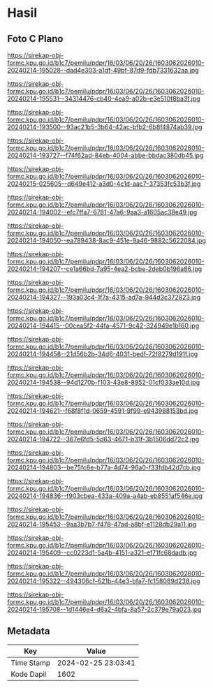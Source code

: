 # Hasil

## Foto C Plano

https://sirekap-obj-formc.kpu.go.id/b1c7/pemilu/pdpr/16/03/06/20/26/1603062026010-20240214-195028--dad4e303-a1df-49bf-87d9-fdb7331632aa.jpg

https://sirekap-obj-formc.kpu.go.id/b1c7/pemilu/pdpr/16/03/06/20/26/1603062026010-20240214-195531--34314476-cb40-4ea9-a02b-e3e510f8ba3f.jpg

https://sirekap-obj-formc.kpu.go.id/b1c7/pemilu/pdpr/16/03/06/20/26/1603062026010-20240214-193500--93ac21b5-3b64-42ac-bfb2-6b8f4874ab39.jpg

https://sirekap-obj-formc.kpu.go.id/b1c7/pemilu/pdpr/16/03/06/20/26/1603062026010-20240214-193727--f74f62ad-84eb-4004-abbe-bbdac380db45.jpg

https://sirekap-obj-formc.kpu.go.id/b1c7/pemilu/pdpr/16/03/06/20/26/1603062026010-20240215-025605--d649e412-a3d0-4c1d-aac7-37353fc53b3f.jpg

https://sirekap-obj-formc.kpu.go.id/b1c7/pemilu/pdpr/16/03/06/20/26/1603062026010-20240214-194002--efc7ffa7-6781-47a6-9aa3-a1605ac38e49.jpg

https://sirekap-obj-formc.kpu.go.id/b1c7/pemilu/pdpr/16/03/06/20/26/1603062026010-20240214-194050--ea789438-8ac9-451e-9a46-9882c5622084.jpg

https://sirekap-obj-formc.kpu.go.id/b1c7/pemilu/pdpr/16/03/06/20/26/1603062026010-20240214-194207--ce1a66bd-7a95-4ea2-bcbe-2deb0b196a86.jpg

https://sirekap-obj-formc.kpu.go.id/b1c7/pemilu/pdpr/16/03/06/20/26/1603062026010-20240214-194327--193a03c4-1f7a-4315-ad7a-944d3c372823.jpg

https://sirekap-obj-formc.kpu.go.id/b1c7/pemilu/pdpr/16/03/06/20/26/1603062026010-20240214-194415--00cea5f2-44fa-4571-9c42-324949e1b160.jpg

https://sirekap-obj-formc.kpu.go.id/b1c7/pemilu/pdpr/16/03/06/20/26/1603062026010-20240214-194458--21d56b2b-34d6-4031-bedf-72f8279d191f.jpg

https://sirekap-obj-formc.kpu.go.id/b1c7/pemilu/pdpr/16/03/06/20/26/1603062026010-20240214-194538--94d1270b-f103-43e8-8952-01cf033ae10d.jpg

https://sirekap-obj-formc.kpu.go.id/b1c7/pemilu/pdpr/16/03/06/20/26/1603062026010-20240214-194621--f68f8f1d-0659-4591-9f99-e943988153bd.jpg

https://sirekap-obj-formc.kpu.go.id/b1c7/pemilu/pdpr/16/03/06/20/26/1603062026010-20240214-194722--367e6fd5-5d63-4671-b31f-3b1506dd72c2.jpg

https://sirekap-obj-formc.kpu.go.id/b1c7/pemilu/pdpr/16/03/06/20/26/1603062026010-20240214-194803--be75fc6e-b77a-4d74-96a0-f33fdb42d7cb.jpg

https://sirekap-obj-formc.kpu.go.id/b1c7/pemilu/pdpr/16/03/06/20/26/1603062026010-20240214-194836--f903cbea-433a-409a-a4ab-eb8551af546e.jpg

https://sirekap-obj-formc.kpu.go.id/b1c7/pemilu/pdpr/16/03/06/20/26/1603062026010-20240214-195453--9aa3b7b7-f478-47ad-a8bf-e1128db29a11.jpg

https://sirekap-obj-formc.kpu.go.id/b1c7/pemilu/pdpr/16/03/06/20/26/1603062026010-20240214-195409--cc0223d1-5a4b-4151-a321-ef71fc68dadb.jpg

https://sirekap-obj-formc.kpu.go.id/b1c7/pemilu/pdpr/16/03/06/20/26/1603062026010-20240214-195322--494306cf-621b-44e3-bfa7-fc158089d238.jpg

https://sirekap-obj-formc.kpu.go.id/b1c7/pemilu/pdpr/16/03/06/20/26/1603062026010-20240214-195708--1d1446e4-d6a2-4bfa-8a57-2c379e79a023.jpg


## Metadata

| Key        | Value               |
| ---------- | ------------------- |
| Time Stamp | 2024-02-25 23:03:41 |
| Kode Dapil | 1602                |



